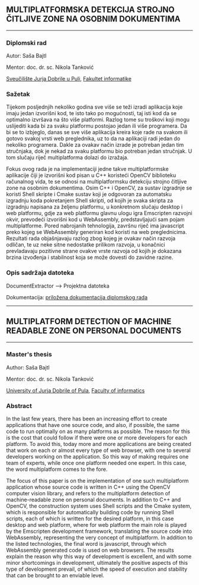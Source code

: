 ## MULTIPLATFORMSKA DETEKCIJA STROJNO ČITLJIVE ZONE NA OSOBNIM DOKUMENTIMA
***
### Diplomski rad

Autor: Saša Bajtl

Mentor: doc. dr. sc. Nikola Tanković

[Sveučilište Jurja Dobrile u Puli](https://www.unipu.hr/), [Fakultet informatike](https://fipu.unipu.hr/fipu)

### Sažetak
Tijekom posljednjih nekoliko godina sve više se teži izradi aplikacija koje imaju jedan izvorišni kod, te isto tako po mogućnosti, taj isti kod da se optimalno izvršava na što više platformi. Razlog tome su troškovi koji mogu uslijediti kada bi za svaku platformu postojao jedan ili više programera. Da bi se to izbjeglo, danas se sve više aplikacija kreira koje rade na svakom ili gotovo svakoj vrsti web preglednika, uz to da na aplikaciji radi jedan do nekoliko programera. Dakle za ovakav način izrade je potreban jedan tim stručnjaka, dok je nekad za svaku platformu bio potreban jedan stručnjak. U tom slučaju riječ multiplatforma dolazi do izražaja.

Fokus ovog rada je na implementaciji jedne takve multiplatformske aplikacije čiji je izvorišni kod pisan u C++ koristeći OpenCV biblioteku računalnog vida, te se odnosi na multiplatformsku detekciju strojno čitljive zone na osobnim dokumentima. Osim C++ i OpenCV, za sustav izgradnje se koristi Shell skripte i Cmake sustav koji je odgovoran za automatsku izgradnju koda pokretanjem Shell skripti, od kojih je svaka skripta za izgradnju napisana za željenu platformu, u konkretnom slučaju desktop i web platformu, gdje za web platformu glavnu ulogu igra Emscripten razvojni okvir, prevodeći izvorišni kod  u WebAssembly, predstavljajući sam pojam multiplatforme. Pored nabrojanih tehnologija, završnu riječ ima javascript preko kojeg se WebAssembly generiran kod koristi na web preglednicima. Rezultati rada objašnjavaju razlog zbog kojeg je ovakav način razvoja odličan, te uz neke sitne nedostatke prilikom razvoja, u konačnici prevladavaju pozitivne strane ovakve vrste razvoja od kojih je dokazana brzina izvođenja i stabilnost koja se može dovesti do zavidne razine.


### Opis sadržaja datoteka

DocumentExtractor --> Projektna datoteka

Dokumentacija: [priložena dokumentacija diplomskog rada](https://github.com/sbajtl/masters_thesis/blob/main/SasaBajtl_Multiplatformska_detekcija_strojno_citljive_zone_na_osobnim_dokumentima.pdf)

---------------------------------------------------------------------------------------

## MULTIPLATFORM DETECTION OF MACHINE READABLE ZONE ON PERSONAL DOCUMENTS
***
### Master's thesis

Author: Saša Bajtl

Mentor: doc. dr. sc. Nikola Tanković

[University of Jurja Dobrile of Pula](https://www.unipu.hr/), [Faculty of informatics](https://fipu.unipu.hr/fipu)

### Abstract
In the last few years, there has been an increasing effort to create applications that have one source code, and also, if possible, the same code to run optimally on as many platforms as possible. The reason for this is the cost that could follow if there were one or more developers for each platform. To avoid this, today more and more applications are being created that work on each or almost every type of web browser, with one to several developers working on the application. So this way of making requires one team of experts, while once one platform needed one expert. In this case, the word multiplatform comes to the fore.

The focus of this paper is on the implementation of one such multiplatform application whose source code is written in C++ using the OpenCV computer vision library, and refers to the multiplatform detection of machine-readable zone on personal documents. In addition to C++ and OpenCV, the construction system uses Shell scripts and the Cmake system, which is responsible for automatically building code by running Shell scripts, each of which is written for the desired platform, in this case desktop and web platform, where for web platform the main role is played by the Emscripten development framework, translating the source code into WebAssembly, representing the very concept of multiplatform. In addition to the listed technologies, the final word is javascript, through which WebAssembly generated code is used on web browsers. The results explain the reason why this way of development is excellent, and with some minor shortcomings in development, ultimately the positive aspects of this type of development prevail, of which the speed of execution and stability that can be brought to an enviable level.

